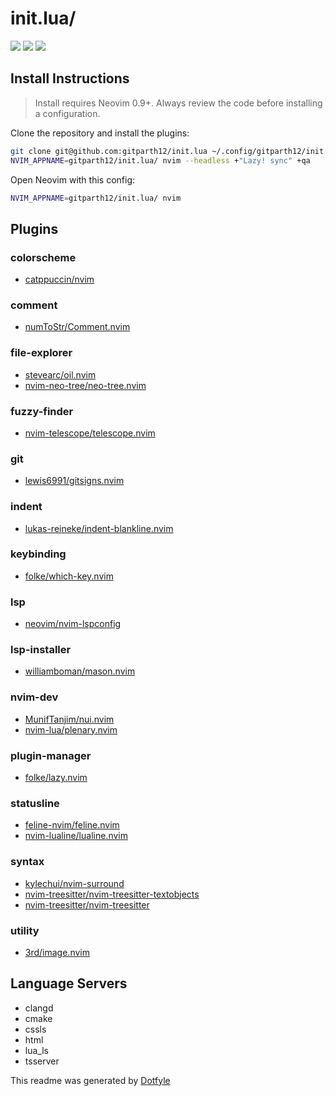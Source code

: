 # init.lua/

<a href="https://dotfyle.com/gitparth12/initlua"><img src="https://dotfyle.com/gitparth12/initlua/badges/plugins?style=flat" /></a>
<a href="https://dotfyle.com/gitparth12/initlua"><img src="https://dotfyle.com/gitparth12/initlua/badges/leaderkey?style=flat" /></a>
<a href="https://dotfyle.com/gitparth12/initlua"><img src="https://dotfyle.com/gitparth12/initlua/badges/plugin-manager?style=flat" /></a>


## Install Instructions

 > Install requires Neovim 0.9+. Always review the code before installing a configuration.

Clone the repository and install the plugins:

```sh
git clone git@github.com:gitparth12/init.lua ~/.config/gitparth12/init.lua
NVIM_APPNAME=gitparth12/init.lua/ nvim --headless +"Lazy! sync" +qa
```

Open Neovim with this config:

```sh
NVIM_APPNAME=gitparth12/init.lua/ nvim
```

## Plugins

### colorscheme

+ [catppuccin/nvim](https://dotfyle.com/plugins/catppuccin/nvim)
### comment

+ [numToStr/Comment.nvim](https://dotfyle.com/plugins/numToStr/Comment.nvim)
### file-explorer

+ [stevearc/oil.nvim](https://dotfyle.com/plugins/stevearc/oil.nvim)
+ [nvim-neo-tree/neo-tree.nvim](https://dotfyle.com/plugins/nvim-neo-tree/neo-tree.nvim)
### fuzzy-finder

+ [nvim-telescope/telescope.nvim](https://dotfyle.com/plugins/nvim-telescope/telescope.nvim)
### git

+ [lewis6991/gitsigns.nvim](https://dotfyle.com/plugins/lewis6991/gitsigns.nvim)
### indent

+ [lukas-reineke/indent-blankline.nvim](https://dotfyle.com/plugins/lukas-reineke/indent-blankline.nvim)
### keybinding

+ [folke/which-key.nvim](https://dotfyle.com/plugins/folke/which-key.nvim)
### lsp

+ [neovim/nvim-lspconfig](https://dotfyle.com/plugins/neovim/nvim-lspconfig)
### lsp-installer

+ [williamboman/mason.nvim](https://dotfyle.com/plugins/williamboman/mason.nvim)
### nvim-dev

+ [MunifTanjim/nui.nvim](https://dotfyle.com/plugins/MunifTanjim/nui.nvim)
+ [nvim-lua/plenary.nvim](https://dotfyle.com/plugins/nvim-lua/plenary.nvim)
### plugin-manager

+ [folke/lazy.nvim](https://dotfyle.com/plugins/folke/lazy.nvim)
### statusline

+ [feline-nvim/feline.nvim](https://dotfyle.com/plugins/feline-nvim/feline.nvim)
+ [nvim-lualine/lualine.nvim](https://dotfyle.com/plugins/nvim-lualine/lualine.nvim)
### syntax

+ [kylechui/nvim-surround](https://dotfyle.com/plugins/kylechui/nvim-surround)
+ [nvim-treesitter/nvim-treesitter-textobjects](https://dotfyle.com/plugins/nvim-treesitter/nvim-treesitter-textobjects)
+ [nvim-treesitter/nvim-treesitter](https://dotfyle.com/plugins/nvim-treesitter/nvim-treesitter)
### utility

+ [3rd/image.nvim](https://dotfyle.com/plugins/3rd/image.nvim)
## Language Servers

+ clangd
+ cmake
+ cssls
+ html
+ lua_ls
+ tsserver


 This readme was generated by [Dotfyle](https://dotfyle.com)
